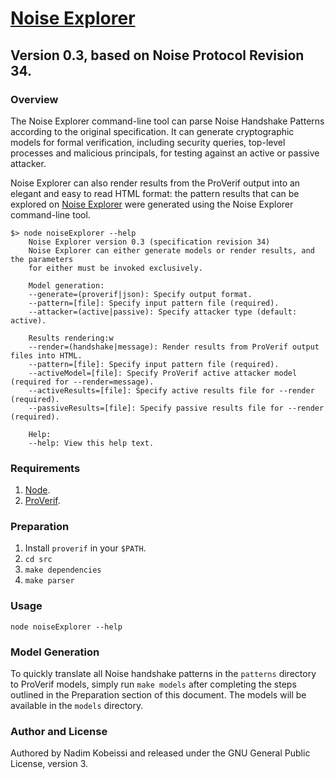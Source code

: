 # [Noise Explorer](https://noiseexplorer.com)
## Version 0.3, based on Noise Protocol Revision 34.

### Overview
The Noise Explorer command-line tool can parse Noise Handshake Patterns according to the original specification. It can generate cryptographic models for formal verification, including security queries, top-level processes and malicious principals, for testing against an active or passive attacker.

Noise Explorer can also render results from the ProVerif output into an elegant and easy to read HTML format: the pattern results that can be explored on [Noise Explorer](https://noiseexplorer.com) were generated using the Noise Explorer command-line tool.

```
$> node noiseExplorer --help
	Noise Explorer version 0.3 (specification revision 34)
	Noise Explorer can either generate models or render results, and the parameters
	for either must be invoked exclusively.
	
	Model generation:
	--generate=(proverif|json): Specify output format.
	--pattern=[file]: Specify input pattern file (required).
	--attacker=(active|passive): Specify attacker type (default: active).
	
	Results rendering:w
	--render=(handshake|message): Render results from ProVerif output files into HTML.
	--pattern=[file]: Specify input pattern file (required).
	--activeModel=[file]: Specify ProVerif active attacker model (required for --render=message).
	--activeResults=[file]: Specify active results file for --render (required).
	--passiveResults=[file]: Specify passive results file for --render (required).

	Help:
	--help: View this help text.
```

### Requirements
1. [Node](https://nodejs.org).
2. [ProVerif](http://prosecco.gforge.inria.fr/personal/bblanche/proverif/).

### Preparation
1. Install `proverif` in your `$PATH`.
1. `cd src`
2. `make dependencies`
3. `make parser`

### Usage
`node noiseExplorer --help`

### Model Generation
To quickly translate all Noise handshake patterns in the `patterns` directory to ProVerif models, simply run `make models` after completing the steps outlined in the Preparation section of this document. The models will be available in the `models` directory.

### Author and License
Authored by Nadim Kobeissi and released under the GNU General Public License, version 3.
